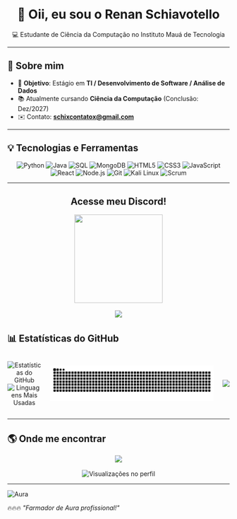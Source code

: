 <h1 align="center">👋 Oii, eu sou o Renan Schiavotello</h1>
<p align="center">
  💻 Estudante de Ciência da Computação no Instituto Mauá de Tecnologia  
</p>

---

## 📍 Sobre mim
- 🎯 **Objetivo**: Estágio em **TI / Desenvolvimento de Software / Análise de Dados**
- 📚 Atualmente cursando **Ciência da Computação** (Conclusão: Dez/2027)
- ✉️ Contato: **schixcontatox@gmail.com**

---

## 💡 Tecnologias e Ferramentas
<div align="center">
  
![Python](https://img.shields.io/badge/Python-3776AB?style=for-the-badge&logo=python&logoColor=white)
![Java](https://img.shields.io/badge/Java-ED8B00?style=for-the-badge&logo=java&logoColor=white)
![SQL](https://img.shields.io/badge/SQL-003B57?style=for-the-badge&logo=postgresql&logoColor=white)
![MongoDB](https://img.shields.io/badge/MongoDB-4EA94B?style=for-the-badge&logo=mongodb&logoColor=white)
![HTML5](https://img.shields.io/badge/HTML5-E34F26?style=for-the-badge&logo=html5&logoColor=white)
![CSS3](https://img.shields.io/badge/CSS3-1572B6?style=for-the-badge&logo=css3&logoColor=white)
![JavaScript](https://img.shields.io/badge/JavaScript-F7E017?style=for-the-badge&logo=javascript&logoColor=black)
![React](https://img.shields.io/badge/React-61DBFB?style=for-the-badge&logo=react&logoColor=black)
![Node.js](https://img.shields.io/badge/Node.js-3C873A?style=for-the-badge&logo=node.js&logoColor=white)
![Git](https://img.shields.io/badge/Git-F05032?style=for-the-badge&logo=git&logoColor=white)
![Kali Linux](https://img.shields.io/badge/Kali_Linux-557C94?style=for-the-badge&logo=kalilinux&logoColor=white)
![Scrum](https://img.shields.io/badge/Scrum-009FDA?style=for-the-badge&logo=scrumalliance&logoColor=white)

</div>

---
<h2 align="center">Acesse meu Discord!</h2>
<p align="center">
  <a href="https://discord.com/users/502678474180395013">
    <img src="https://media.discordapp.net/attachments/1168202173633531944/1405289232959934484/GIF-2025-08-13-17-36-53.gif?ex=689e4916&is=689cf796&hm=d51bdf5b1ad815ba3a31ae3f509e6a63f92cd7b2e6bbbb96ed61ad9fe18ac10f&=" width="200" height="200" />
  </a>
</p>
<p align="center">
  <a href="https://discord.com/users/502678474180395013">
    <img src="https://img.shields.io/badge/Discord-7289DA?style=for-the-badge&logo=discord&logoColor=white"/>
  </a>
</p>

## 📊 Estatísticas do GitHub
<div align="center" style="display: flex; align-items: center; justify-content: center; gap: 20px;">
  
<div>
  
![Estatísticas do GitHub](https://github-readme-stats.vercel.app/api?username=tello24&show_icons=true&theme=radical)  
![Linguagens Mais Usadas](https://github-readme-stats.vercel.app/api/top-langs/?username=tello24&layout=compact&theme=radical)

</div>

<div align=center>
    <img src="https://raw.githubusercontent.com/tello24/tello24/output/snake.svg" alt="Snake animation" />
  </div>
<div>
  <img src="https://media.discordapp.net/attachments/1168202173633531944/1405289232959934484/GIF-2025-08-13-17-36-53.gif" width="200"/>
</div>

</div>

---

## 🌎 Onde me encontrar
<p align="center">
  <a href="https://www.linkedin.com/in/renan-schiavotello-7495b72b6/">
    <img src="https://img.shields.io/badge/LinkedIn-0077B5?style=for-the-badge&logo=linkedin&logoColor=white"/>
  </a>
</p>

<p align="center">
  <img src="https://komarev.com/ghpvc/?username=tello24&color=blue&style=flat-square" alt="Visualizações no perfil"/>
</p>

---
![Aura](https://img.shields.io/badge/Red%20Hat-EE0000.svg?style=for-the-badge&logo=Red-Hat&logoColor=white)

🔥🔥🔥 *"Farmador de Aura profissional!"* 


